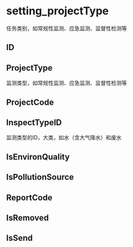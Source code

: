 # setting_projectType
任务类别，如常规性监测、应急监测、监督性检测等
## ID
## ProjectType
监测类型，如常规性监测、应急监测、监督性检测等
## ProjectCode
## InspectTypeID
监测类型的ID，大类，如水（含大气降水）和废水
## IsEnvironQuality
## IsPollutionSource
## ReportCode
## IsRemoved
## IsSend
